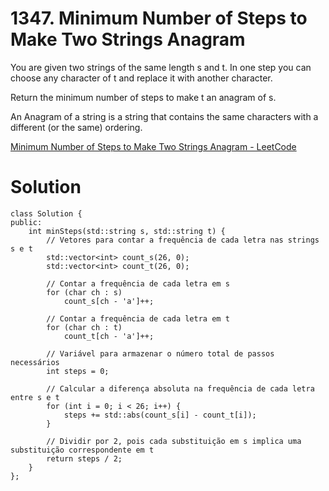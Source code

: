 # 1347. Minimum Number of Steps to Make Two Strings Anagram

You are given two strings of the same length s and t. In one step you can choose any character of t and replace it with another character.

Return the minimum number of steps to make t an anagram of s.

An Anagram of a string is a string that contains the same characters with a different (or the same) ordering.

[Minimum Number of Steps to Make Two Strings Anagram - LeetCode](https://leetcode.com/problems/minimum-number-of-steps-to-make-two-strings-anagram/description/)

# Solution
```
class Solution {
public:
    int minSteps(std::string s, std::string t) {
        // Vetores para contar a frequência de cada letra nas strings s e t
        std::vector<int> count_s(26, 0);
        std::vector<int> count_t(26, 0);

        // Contar a frequência de cada letra em s
        for (char ch : s) 
            count_s[ch - 'a']++;

        // Contar a frequência de cada letra em t
        for (char ch : t) 
            count_t[ch - 'a']++;

        // Variável para armazenar o número total de passos necessários
        int steps = 0;

        // Calcular a diferença absoluta na frequência de cada letra entre s e t
        for (int i = 0; i < 26; i++) {
            steps += std::abs(count_s[i] - count_t[i]);
        }

        // Dividir por 2, pois cada substituição em s implica uma substituição correspondente em t
        return steps / 2;  
    }
};
```
